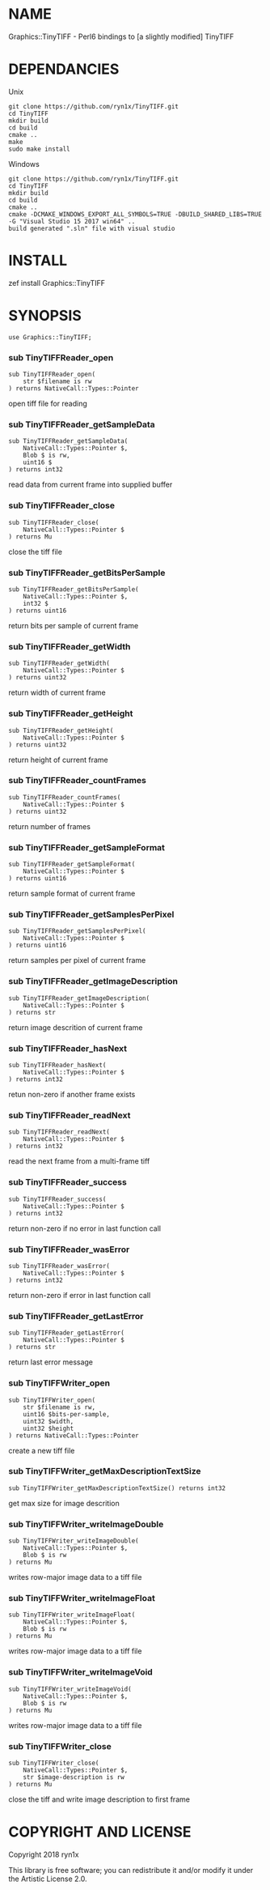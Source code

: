 NAME
====

Graphics::TinyTIFF - Perl6 bindings to [a slightly modified] TinyTIFF

DEPENDANCIES
============

Unix
```
git clone https://github.com/ryn1x/TinyTIFF.git
cd TinyTIFF
mkdir build
cd build
cmake ..
make
sudo make install
```

Windows
```
git clone https://github.com/ryn1x/TinyTIFF.git
cd TinyTIFF
mkdir build
cd build
cmake ..
cmake -DCMAKE_WINDOWS_EXPORT_ALL_SYMBOLS=TRUE -DBUILD_SHARED_LIBS=TRUE -G "Visual Studio 15 2017 win64" ..
build generated ".sln" file with visual studio
```

INSTALL
======

zef install Graphics::TinyTIFF


SYNOPSIS
========

    use Graphics::TinyTIFF;

### sub TinyTIFFReader_open

```perl6
sub TinyTIFFReader_open(
    str $filename is rw
) returns NativeCall::Types::Pointer
```

open tiff file for reading

### sub TinyTIFFReader_getSampleData

```perl6
sub TinyTIFFReader_getSampleData(
    NativeCall::Types::Pointer $,
    Blob $ is rw,
    uint16 $
) returns int32
```

read data from current frame into supplied buffer

### sub TinyTIFFReader_close

```perl6
sub TinyTIFFReader_close(
    NativeCall::Types::Pointer $
) returns Mu
```

close the tiff file

### sub TinyTIFFReader_getBitsPerSample

```perl6
sub TinyTIFFReader_getBitsPerSample(
    NativeCall::Types::Pointer $,
    int32 $
) returns uint16
```

return bits per sample of current frame

### sub TinyTIFFReader_getWidth

```perl6
sub TinyTIFFReader_getWidth(
    NativeCall::Types::Pointer $
) returns uint32
```

return width of current frame

### sub TinyTIFFReader_getHeight

```perl6
sub TinyTIFFReader_getHeight(
    NativeCall::Types::Pointer $
) returns uint32
```

return height of current frame

### sub TinyTIFFReader_countFrames

```perl6
sub TinyTIFFReader_countFrames(
    NativeCall::Types::Pointer $
) returns uint32
```

return number of frames

### sub TinyTIFFReader_getSampleFormat

```perl6
sub TinyTIFFReader_getSampleFormat(
    NativeCall::Types::Pointer $
) returns uint16
```

return sample format of current frame

### sub TinyTIFFReader_getSamplesPerPixel

```perl6
sub TinyTIFFReader_getSamplesPerPixel(
    NativeCall::Types::Pointer $
) returns uint16
```

return samples per pixel of current frame

### sub TinyTIFFReader_getImageDescription

```perl6
sub TinyTIFFReader_getImageDescription(
    NativeCall::Types::Pointer $
) returns str
```

return image descrition of current frame

### sub TinyTIFFReader_hasNext

```perl6
sub TinyTIFFReader_hasNext(
    NativeCall::Types::Pointer $
) returns int32
```

retun non-zero if another frame exists

### sub TinyTIFFReader_readNext

```perl6
sub TinyTIFFReader_readNext(
    NativeCall::Types::Pointer $
) returns int32
```

read the next frame from a multi-frame tiff

### sub TinyTIFFReader_success

```perl6
sub TinyTIFFReader_success(
    NativeCall::Types::Pointer $
) returns int32
```

return non-zero if no error in last function call

### sub TinyTIFFReader_wasError

```perl6
sub TinyTIFFReader_wasError(
    NativeCall::Types::Pointer $
) returns int32
```

return non-zero if error in last function call

### sub TinyTIFFReader_getLastError

```perl6
sub TinyTIFFReader_getLastError(
    NativeCall::Types::Pointer $
) returns str
```

return last error message

### sub TinyTIFFWriter_open

```perl6
sub TinyTIFFWriter_open(
    str $filename is rw,
    uint16 $bits-per-sample,
    uint32 $width,
    uint32 $height
) returns NativeCall::Types::Pointer
```

create a new tiff file

### sub TinyTIFFWriter_getMaxDescriptionTextSize

```perl6
sub TinyTIFFWriter_getMaxDescriptionTextSize() returns int32
```

get max size for image descrition

### sub TinyTIFFWriter_writeImageDouble

```perl6
sub TinyTIFFWriter_writeImageDouble(
    NativeCall::Types::Pointer $,
    Blob $ is rw
) returns Mu
```

writes row-major image data to a tiff file

### sub TinyTIFFWriter_writeImageFloat

```perl6
sub TinyTIFFWriter_writeImageFloat(
    NativeCall::Types::Pointer $,
    Blob $ is rw
) returns Mu
```

writes row-major image data to a tiff file

### sub TinyTIFFWriter_writeImageVoid

```perl6
sub TinyTIFFWriter_writeImageVoid(
    NativeCall::Types::Pointer $,
    Blob $ is rw
) returns Mu
```

writes row-major image data to a tiff file

### sub TinyTIFFWriter_close

```perl6
sub TinyTIFFWriter_close(
    NativeCall::Types::Pointer $,
    str $image-description is rw
) returns Mu
```

close the tiff and write image description to first frame

COPYRIGHT AND LICENSE
=====================

Copyright 2018 ryn1x

This library is free software; you can redistribute it and/or modify it under the Artistic License 2.0.

